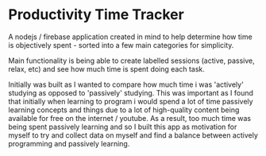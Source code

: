 # Productivity Time Tracker

A nodejs / firebase application created in mind to help determine how time is objectively spent - sorted into a few main categories for simplicity.

Main functionality is being able to create labelled sessions (active, passive, relax, etc) and see how much time is spent doing each task.

Initially was built as I wanted to compare how much time i was 'actively' studying as opposed to 'passively' studying. This was important as I found that initially when learning to program i would spend a lot of time passively learning concepts and things due to a lot of high-quality content being available for free on the internet / youtube. As a result, too much time was being spent passively learning and so I built this app as motivation for myself to try and collect data on myself and find a balance between actively programming and passively learning.
